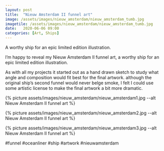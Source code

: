 ```yaml
---
layout: post
title:  "Nieuw Amsterdam II funnel art"
image: /assets/images/nieuw_amsterdam/nieuw_amsterdam_tumb.jpg
imagetile: /assets/images/nieuw_amsterdam/nieuw_amsterdam_tumb.jpg
date:   2020-06-06 09:00
categories: [Art, Ships]
---
```

A worthy ship for an epic limited edition illustration.

<!--more-->

I’m happy to reveal my Nieuw Amsterdam II funnel art, a worthy ship for an epic limited edition illustration.

As with all my projects it started out as a hand drawn sketch to study what angle and composition would fit best for the final artwork. although the original ship’s second funnel would never belge smoke, I felt I could use some artistic license to make the final artwork a bit more dramatic. 

{% picture assets/images/nieuw_amsterdam/nieuw_amsterdam1.jpg --alt Nieuw Amsterdam II funnel art %}

{% picture assets/images/nieuw_amsterdam/nieuw_amsterdam2.jpg --alt Nieuw Amsterdam II funnel art %}

{% picture assets/images/nieuw_amsterdam/nieuw_amsterdam3.jpg --alt Nieuw Amsterdam II funnel art %}


#funnel #oceanliner #ship #artwork #nieuwamsterdam
